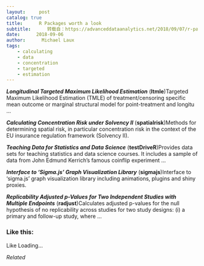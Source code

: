 ```yaml
---
layout:     post
catalog: true
title:      R Packages worth a look
subtitle:      转载自：https://advanceddataanalytics.net/2018/09/07/r-packages-worth-a-look-1266/
date:      2018-09-06
author:      Michael Laux
tags:
    - calculating
    - data
    - concentration
    - targeted
    - estimation
---
```


***Longitudinal Targeted Maximum Likelihood Estimation*** (**ltmle**)Targeted Maximum Likelihood Estimation (TMLE) of treatment/censoring specific mean outcome or marginal structural model for point-treatment and longitu …

***Calculating Concentration Risk under Solvency II*** (**spatialrisk**)Methods for determining spatial risk, in particular concentration risk in the context of the EU insurance regulation framework (Solvency II).

***Teaching Data for Statistics and Data Science*** (**testDriveR**)Provides data sets for teaching statistics and data science courses. It includes a sample of data from John Edmund Kerrich’s famous coinflip experiment …

***Interface to ‘Sigma.js’ Graph Visualization Library*** (**sigmajs**)Interface to ‘sigma.js’ graph visualization library including animations, plugins and shiny proxies.

***Replicability Adjusted p-Values for Two Independent Studies with Multiple Endpoints*** (**radjust**)Calculates adjusted p-values for the null hypothesis of no replicability across studies for two study designs: (i) a primary and follow-up study, where …





### Like this:

Like Loading...


*Related*

